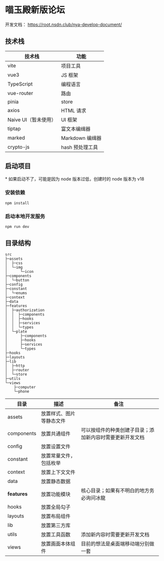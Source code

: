 # 喵玉殿新版论坛

开发文档： <https://root.nsdn.club/nya-develop-document/>

## 技术栈

|技术栈|功能|
|-|-|
|vite|项目工具|
|vue3|JS 框架|
|TypeScript|编程语言|
|vue-router|路由|
|pinia|store|
|axios|HTML 请求|
|Naive UI（暂未使用）|UI 框架|
|tiptap|富文本编缉器|
|marked|Markdown 编缉器|
|crypto-js|hash 预处理工具|

## 启动项目

\* 如果启动不了，可能是因为 node 版本过低，创建时的 node 版本为 v18

### 安装依赖

```shell
npm install
```

### 启动本地开发服务

```shell
npm run dev
```

## 目录结构

```shell
src
├─assets
│  ├─css
│  └─img
│      └─icon
├─components
│  └─button
├─config
├─constant
│  └─enums
├─context
├─data
├─features
│  ├─authorization
│  │  ├─components
│  │  ├─hooks
│  │  ├─services
│  │  └─types
│  └─plate
│      ├─components
│      ├─hooks
│      ├─services
│      └─types
├─hooks
├─layouts
├─lib
│  ├─http
│  ├─router
│  └─store
├─utils
└─views
    ├─computer
    └─phone
```

|目录|描述|备注|
|-|-|-|
|assets|放置样式、图片等静态文件||
|components|放置共通组件|可以按组件的种类创建子目录；添加新内容时需要更新开发文档|
|config|放置设置文件||
|constant|放置常量文件，包括枚举||
|context|放置上下文文件||
|data|放置静态数据||
|**features**|放置功能模块|核心目录；如果有不明白的地方务必询问冰龍|
|hooks|放置全局勾子||
|layouts|放置布局组件||
|lib|放置第三方库||
|utils|放置工具函数|添加新内容时需要更新开发文档|
|views|放置画面本体组件|目前的想法是桌面端移动端分别做一套|

